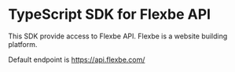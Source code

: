 # TypeScript SDK for Flexbe API
This SDK provide access to Flexbe API.
Flexbe is a website building platform.

Default endpoint is https://api.flexbe.com/
